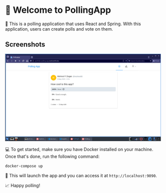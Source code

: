 # 🎉 Welcome to PollingApp

📝 This is a polling application that uses React and Spring. With this application, users can create polls and vote on them.

## Screenshots

![Index](screenshots/index.jpg)

💻 To get started, make sure you have Docker installed on your machine. Once that's done, run the following command:

```bash
docker-compose up 
```

🚀 This will launch the app and you can access it at `http://localhost:9090`.

📈 Happy polling!

